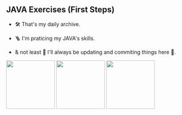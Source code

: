 <html>
<header> 
<link rel="stylesheet" type='text/css' href="https://cdn.jsdelivr.net/gh/devicons/devicon@latest/devicon.min.css" /> 
</header>

## JAVA Exercises (First Steps)

* 🛠️ That's my daily archive.

* 🪜 I'm praticing my JAVA's skills.

* & not least 📝 I'll always be updating and commiting things here 📍.

<div style="display: inline-block" >
<img heigth= "100" width="130" src="https://cdn.jsdelivr.net/gh/devicons/devicon@latest/icons/java/java-original.svg" />
<img heigth= "100" width="130" src="https://cdn.jsdelivr.net/gh/devicons/devicon@latest/icons/java/java-original-wordmark.svg" />
<img heigth= "100" width="130" src="https://cdn.jsdelivr.net/gh/devicons/devicon@latest/icons/java/java-plain.svg" />
</div> 
</html>
